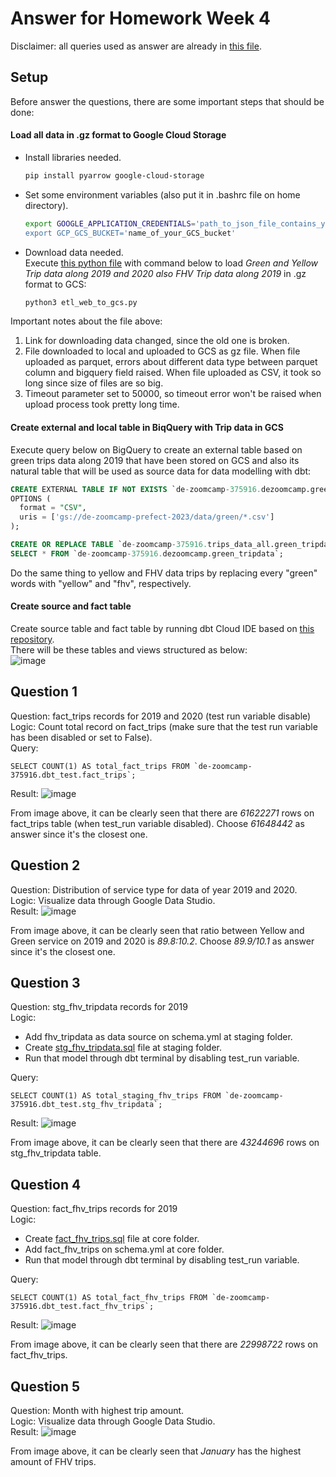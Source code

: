 # Answer for Homework Week 4
Disclaimer: all queries used as answer are already in [this file](https://github.com/ahmdxrzky/de-zoomcamp-2023/blob/main/week4/big_query.sql).

## Setup
Before answer the questions, there are some important steps that should be done:

#### Load all data in .gz format to Google Cloud Storage
- Install libraries needed.
  ```bash
  pip install pyarrow google-cloud-storage
  ```
- Set some environment variables (also put it in .bashrc file on home directory).
  ```bash
  export GOOGLE_APPLICATION_CREDENTIALS='path_to_json_file_contains_your_service_account_configuration
  export GCP_GCS_BUCKET='name_of_your_GCS_bucket'
  ```
- Download data needed. <br>
  Execute [this python file](https://github.com/ahmdxrzky/de-zoomcamp-2023/blob/main/week4/web_to_gcs.py) with command below to load _Green and Yellow Trip data along 2019 and 2020 also FHV Trip data along 2019_ in .gz format to GCS:
  ```bash
  python3 etl_web_to_gcs.py
  ```
Important notes about the file above:
1. Link for downloading data changed, since the old one is broken.
2. File downloaded to local and uploaded to GCS as gz file. When file uploaded as parquet, errors about different data type between parquet column and bigquery field raised. When file uploaded as CSV, it took so long since size of files are so big.
3. Timeout parameter set to 50000, so timeout error won't be raised when upload process took pretty long time.

#### Create external and local table in BiqQuery with Trip data in GCS
Execute query below on BigQuery to create an external table based on green trips data along 2019 that have been stored on GCS and also its natural table that will be used as source data for data modelling with dbt:
```sql
CREATE EXTERNAL TABLE IF NOT EXISTS `de-zoomcamp-375916.dezoomcamp.green_tripdata`
OPTIONS (
  format = "CSV",
  uris = ['gs://de-zoomcamp-prefect-2023/data/green/*.csv']
);

CREATE OR REPLACE TABLE `de-zoomcamp-375916.trips_data_all.green_tripdata` AS
SELECT * FROM `de-zoomcamp-375916.dezoomcamp.green_tripdata`;
```
Do the same thing to yellow and FHV data trips by replacing every "green" words with "yellow" and "fhv", respectively.

#### Create source and fact table
Create source table and fact table by running dbt Cloud IDE based on [this repository](https://github.com/ahmdxrzky/dbt-test).<br>
There will be these tables and views structured as below:<br>
![image](https://user-images.githubusercontent.com/99194827/221354453-96924eda-432e-4989-af24-ba0fcdbdbcde.png)

## Question 1
Question: fact_trips records for 2019 and 2020 (test run variable disable) <br>
Logic: Count total record on fact_trips (make sure that the test run variable has been disabled or set to False). <br>
Query:
```
SELECT COUNT(1) AS total_fact_trips FROM `de-zoomcamp-375916.dbt_test.fact_trips`;
```
Result:
![image](https://user-images.githubusercontent.com/99194827/221353824-5a0156a3-11e9-45de-8a0d-adb74e617138.png)

From image above, it can be clearly seen that there are _61622271_ rows on fact_trips table (when test_run variable disabled). Choose _61648442_ as answer since it's the closest one.

## Question 2
Question: Distribution of service type for data of year 2019 and 2020. <br>
Logic: Visualize data through Google Data Studio. <br>
Result:
![image](https://user-images.githubusercontent.com/99194827/221363053-65b9dee4-3c6b-4974-9670-956ea9bda799.png)

From image above, it can be clearly seen that ratio between Yellow and Green service on 2019 and 2020 is _89.8:10.2_. Choose _89.9/10.1_ as answer since it's the closest one.

## Question 3
Question: stg_fhv_tripdata records for 2019 <br>
Logic:
- Add fhv_tripdata as data source on schema.yml at staging folder.
- Create [stg_fhv_tripdata.sql](https://github.com/ahmdxrzky/dbt-test/blob/main/models/staging/stg_fhv_tripdata.sql) file at staging folder.
- Run that model through dbt terminal by disabling test_run variable. <br>

Query:
```
SELECT COUNT(1) AS total_staging_fhv_trips FROM `de-zoomcamp-375916.dbt_test.stg_fhv_tripdata`;
```
Result:
![image](https://user-images.githubusercontent.com/99194827/221359258-038e0fa9-6cab-40da-939e-f2510f220dc9.png)

From image above, it can be clearly seen that there are _43244696_ rows on stg_fhv_tripdata table.

## Question 4
Question: fact_fhv_trips records for 2019 <br>
Logic:
- Create [fact_fhv_trips.sql](https://github.com/ahmdxrzky/dbt-test/blob/main/models/core/fact_fhv_trips.sql) file at core folder.
- Add fact_fhv_trips on schema.yml at core folder.
- Run that model through dbt terminal by disabling test_run variable. <br>

Query:
```
SELECT COUNT(1) AS total_fact_fhv_trips FROM `de-zoomcamp-375916.dbt_test.fact_fhv_trips`;
```
Result:
![image](https://user-images.githubusercontent.com/99194827/221359559-ecb2bea4-867a-426a-b870-fbb72c7686ea.png)

From image above, it can be clearly seen that there are _22998722_ rows on fact_fhv_trips.

## Question 5
Question: Month with highest trip amount. <br>
Logic: Visualize data through Google Data Studio. <br>
Result:
![image](https://user-images.githubusercontent.com/99194827/221365983-491f43ba-61bd-498d-897c-50f7e59681ea.png)

From image above, it can be clearly seen that _January_ has the highest amount of FHV trips.
